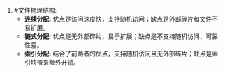 1. #文件物理结构:
    *   **连续分配:** 优点是访问速度快，支持随机访问；缺点是外部碎片和文件不易扩展。
    *   **链式分配:** 优点是无外部碎片，易于扩展；缺点是不支持随机访问，可靠性差。
    *   **索引分配:** 结合了前两者的优点，支持随机访问且无外部碎片；缺点是索引块带来额外开销。